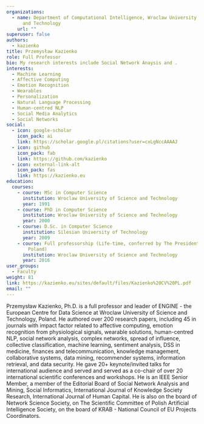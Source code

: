 ```yaml
---
organizations:
  - name: Department of Computational Intelligence, Wroclaw University of Science
      and Technology
    url: ""
superuser: false
authors:
  - kazienko
title: Przemysław Kazienko
role: Full Professor
bio: My research interests include Social Network Anaysis and .
interests:
  - Machine Learning
  - Affective Computing
  - Emotion Recognition
  - Wearables
  - Personalization
  - Natural Language Processing
  - Human-centred NLP
  - Social Media Analytics
  - Social Networks
social:
  - icon: google-scholar
    icon_pack: ai
    link: https://scholar.google.pl/citations?user=cxLgNccAAAAJ
  - icon: github
    icon_pack: fab
    link: https://github.com/kazienko
  - icon: external-link-alt
    icon_pack: fas
    link: https://kazienko.eu
education:
  courses:
    - course: MSc in Computer Science
      institution: Wroclaw University of Science and Technology
      year: 1991
    - course: PhD in Computer Science
      institution: Wroclaw University of Science and Technology
      year: 2000
    - course: D.Sc. in Computer Science
      institution: Silesian University of Technology
      year: 2009
    - course: Full professorship (Life-time, conferred by The President of Republic of
        Poland)
      institution: Wroclaw University of Science and Technology
      year: 2016
user_groups:
  - Faculty
weight: 81
link: https://kazienko.eu/sites/default/files/Kazienko%20CV%20PL.pdf
email: ""
---
```

Przemysław Kazienko, Ph.D. is a full professor and leader of ENGINE - the European Centre for Data Science at Wroclaw University of Science and Technology, Poland. He authored over 200 research papers, including 45 in journals with impact factor related to affective computing, emotion recognition from physiological signals, wearable solutions, human-centred NLP, social network analysis, complex networks, spread of influence, collective classification, machine learning, sentiment analysis, DSS in medicine, finances and telecommunication, knowledge management, collaborative systems, data mining, recommender systems, information retrieval, and data security. He gave 20+ keynote/invited talks for international audience and served and served as a co-chair of over 20 international scientific conferences and workshops. 
He is an IEEE Senior Member, a member of the Editorial Board of Social Network Analysis and Mining, Social Informatics, International Journal of Knowledge Society Research, International Journal of Human Capital. He is also on the board of Network Science Society, on The Scientific Committee of Polish Artificial Intelligence Society, on the board of KRAB - National Council of EU Projects Coordinators.